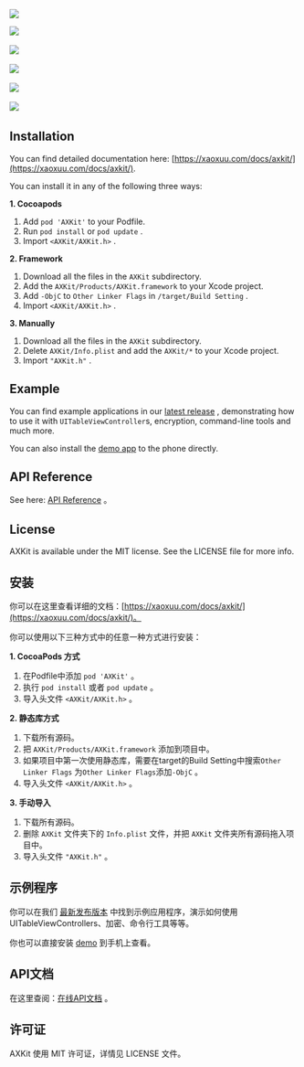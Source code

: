 ![](https://github.com/xaoxuu/AXKit/raw/master/resources/icons/header.png)



<!-- 开源协议 -->
[![](https://img.shields.io/badge/license-MIT-green.svg?style=flat)](https://raw.githubusercontent.com/xaoxuu/AXKit/master/LICENSE) 
<!-- 平台 -->
[![](https://img.shields.io/badge/platform-iOS%208%2B%20-orange.svg?style=flat)](https://www.apple.com/nl/ios/) 
<!-- 版本 -->
[![](https://img.shields.io/cocoapods/v/AXKit.svg?style=flat)](https://cocoapods.org/pods/AXKit) 
<!-- 下载量 -->
[![](https://img.shields.io/cocoapods/dt/AXKit.svg)](https://codeload.github.com/xaoxuu/AXKit/zip/master) 
<!-- 应用量 -->
[![](https://img.shields.io/cocoapods/at/AXKit.svg)](https://cocoapods.org/pods/AXKit) 



## Installation

You can find detailed documentation here: [https://xaoxuu.com/docs/axkit/](https://xaoxuu.com/docs/axkit/).

You can install it in any of the following three ways:

**1. Cocoapods**

1. Add `pod 'AXKit'` to your Podfile.
2. Run `pod install` or `pod update` .
3. Import `<AXKit/AXKit.h>` .


**2. Framework**

1. Download all the files in the `AXKit` subdirectory.
2. Add the `AXKit/Products/AXKit.framework` to your Xcode project.
3. Add `-ObjC` to `Other Linker Flags` in `/target/Build Setting` .
4. Import `<AXKit/AXKit.h>` .


**3. Manually**

1. Download all the files in the `AXKit` subdirectory.
2. Delete `AXKit/Info.plist` and add the `AXKit/*` to your Xcode project.
3. Import `"AXKit.h"` .




## Example

You can find example applications in our [latest release](https://github.com/xaoxuu/AXKit/releases/latest) , demonstrating how to use it with `UITableViewController`s, encryption, command-line tools and much more.

You can also install the [demo app](itms-services://?action=download-manifest&url=https://xaoxuu.com/apps/AXKitDemo/manifest.plist) to the phone directly.



## API Reference

See here: [API Reference](https://xaoxuu.com/api-reference/axkit) 。




## License

AXKit is available under the MIT license. See the LICENSE file for more info.




## 安装

你可以在这里查看详细的文档：[https://xaoxuu.com/docs/axkit/](https://xaoxuu.com/docs/axkit/)。

你可以使用以下三种方式中的任意一种方式进行安装：

**1. CocoaPods 方式**

1. 在Podfile中添加 `pod 'AXKit'` 。
2. 执行 `pod install` 或者 `pod update` 。
3. 导入头文件 `<AXKit/AXKit.h>` 。

**2. 静态库方式**

1. 下载所有源码。
2. 把 `AXKit/Products/AXKit.framework` 添加到项目中。
3. 如果项目中第一次使用静态库，需要在target的Build Setting中搜索`Other Linker Flags`
   为`Other Linker Flags`添加`-ObjC` 。
4. 导入头文件 `<AXKit/AXKit.h>` 。

**3. 手动导入**

1. 下载所有源码。
2. 删除 `AXKit` 文件夹下的 `Info.plist` 文件，并把  `AXKit` 文件夹所有源码拖入项目中。
3. 导入头文件 `"AXKit.h"` 。



## 示例程序

你可以在我们 [最新发布版本](https://github.com/xaoxuu/AXKit/releases/latest) 中找到示例应用程序，演示如何使用UITableViewControllers、加密、命令行工具等等。

你也可以直接安装 [demo](itms-services://?action=download-manifest&url=https://xaoxuu.com/apps/AXKitDemo/manifest.plist) 到手机上查看。

## API文档

在这里查阅：[在线API文档](https://xaoxuu.com/api-reference/axkit) 。



## 许可证

AXKit 使用 MIT 许可证，详情见 LICENSE 文件。